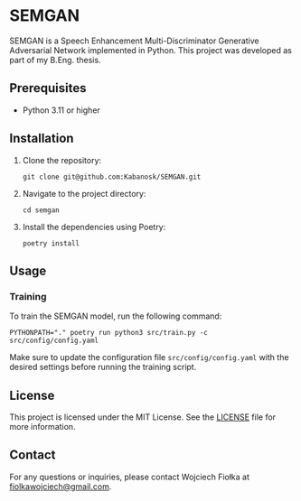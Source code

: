 # SEMGAN

SEMGAN is a Speech Enhancement Multi-Discriminator Generative Adversarial Network implemented in Python. This project was developed as part of my B.Eng. thesis.

## Prerequisites

- Python 3.11 or higher

## Installation

1. Clone the repository:
   ```shell
   git clone git@github.com:Kabanosk/SEMGAN.git
   ```

2. Navigate to the project directory:
   ```shell
   cd semgan
   ```

3. Install the dependencies using Poetry:
   ```shell
   poetry install
   ```

## Usage

### Training
To train the SEMGAN model, run the following command:
```shell
PYTHONPATH="." poetry run python3 src/train.py -c src/config/config.yaml
```

Make sure to update the configuration file `src/config/config.yaml` with the desired settings before running the training script.

## License

This project is licensed under the MIT License. See the [LICENSE](LICENSE) file for more information.

## Contact

For any questions or inquiries, please contact Wojciech Fiołka at fiolkawojciech@gmail.com.